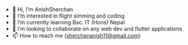 - 👋 Hi, I’m AnishSherchan
- 👀 I’m interested in flight simming and coding 
- 🌱 I’m currently learning Bsc. IT (Hons) Nepal
- 💞️ I’m looking to collaborate on any web dev and flutter applications
- 📫 How to reach me (sherchananish11@gmail.com) 

<!---
AnishSherchan/AnishSherchan is a Bsc. it (hons) student special ✨ repository because its `README.md` (this file) appears on your GitHub profile.
You can click the Preview link to take a look at your changes.
--->
